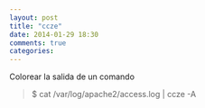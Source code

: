 ```yaml
---
layout: post
title: "ccze"
date: 2014-01-29 18:30
comments: true
categories: 
---
```

Colorear la salida de un comando 

>$ cat /var/log/apache2/access.log | ccze -A 

